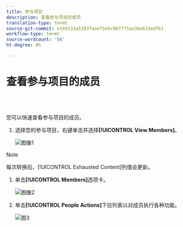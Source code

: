 ```yaml
---
title: 参与项目
description: 查看参与项目的成员
translation-type: tm+mt
source-git-commit: e149133a5383faaef5e9c9b7775ae36e633ed7b1
workflow-type: tm+mt
source-wordcount: '56'
ht-degree: 0%

---
```



# 查看参与项目的成员

<br> 

您可以快速查看参与项目的成员。

1. 选择您的参与项目，右键单击并选择&#x200B;**[!UICONTROL View Members]**。

   ![图像1](/help/sky/assets/engagement-programs/see-members-of-an-engagement-program/see-members-of-an-engagement-program-1.png)

>[!NOTE]
>
>每次转换后，[!UICONTROL Exhausted Content]列值会更新。

1. 单击&#x200B;**[!UICONTROL Members]**&#x200B;选项卡。

   ![图像2](/help/sky/assets/engagement-programs/see-members-of-an-engagement-program/see-members-of-an-engagement-program-2.png)

1. 单击&#x200B;**[!UICONTROL People Actions]**&#x200B;下拉列表以对成员执行各种功能。

   ![图3](/help/sky/assets/engagement-programs/see-members-of-an-engagement-program/see-members-of-an-engagement-program-3.png)
